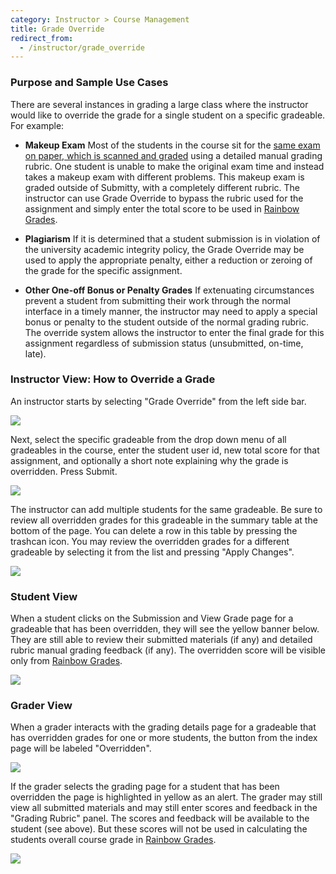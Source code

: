```yaml
---
category: Instructor > Course Management
title: Grade Override
redirect_from:
  - /instructor/grade_override
---
```


### Purpose and Sample Use Cases

There are several instances in grading a large class where the
instructor would like to override the grade for a single student on a
specific gradeable.  For example:

* **Makeup Exam** Most of the students in the course sit for the [same
    exam on paper, which is scanned and graded](bulk_pdf_upload) using
    a detailed manual grading rubric.  One student is unable to make
    the original exam time and instead takes a makeup exam with
    different problems.  This makeup exam is graded outside of
    Submitty, with a completely different rubric.  The instructor can
    use Grade Override to bypass the rubric used for the assignment
    and simply enter the total score to be used in
    [Rainbow Grades](/instructor/course_settings/rainbow_grades/index).

* **Plagiarism** If it is determined that a student submission is in
    violation of the university academic integrity policy, the Grade
    Override may be used to apply the appropriate penalty, either a
    reduction or zeroing of the grade for the specific assignment.


* **Other One-off Bonus or Penalty Grades** If extenuating
    circumstances prevent a student from submitting their work through
    the normal interface in a timely manner, the instructor may need
    to apply a special bonus or penalty to the student outside of the
    normal grading rubric.  The override system allows the instructor
    to enter the final grade for this assignment regardless of
    submission status (unsubmitted, on-time, late).



### Instructor View: How to Override a Grade 

An instructor starts by selecting "Grade Override" from the left side bar.

![](/images/OverrideEmpty.png) 

Next, select the specific gradeable from the drop down menu of all
gradeables in the course, enter the student user id, new total score
for that assignment, and optionally a short note explaining why the
grade is overridden.  Press Submit.

![](/images/OverrideEntered.png)

The instructor can add multiple students for the same gradeable.  Be sure to
review all overridden grades for this gradeable in the summary table
at the bottom of the page.  You can delete a row in this table by
pressing the trashcan icon.  You may review the overridden grades for
a different gradeable by selecting it from the list and pressing
"Apply Changes".

![](/images/OverrideMultipleOther.png)

### Student View

When a student clicks on the Submission and View Grade page for a
gradeable that has been overridden, they will see the yellow banner
below.  They are still able to review their submitted materials (if
any) and detailed rubric manual grading feedback (if any).  The
overridden score will be visible only from
[Rainbow Grades](/instructor/course_settings/rainbow_grades/index).

![](/images/studentOverriden.png)


### Grader View

When a grader interacts with the grading details page for a gradeable
that has overridden grades for one or more students, the button from
the index page will be labeled "Overridden".

![](/images/TAOverriden1.png)

If the grader selects the grading page for a student that has been
overridden the page is highlighted in yellow as an alert.  The grader
may still view all submitted materials and may still enter scores and
feedback in the "Grading Rubric" panel.  The scores and feedback will
be available to the student (see above).  But these scores will not be
used in calculating the students overall course grade in
[Rainbow Grades](/instructor/course_settings/rainbow_grades/index).

![](/images/TAOverriden2.png)